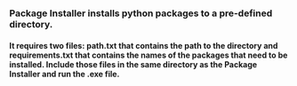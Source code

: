 ### Package Installer installs python packages to a pre-defined directory.

#### It requires two files: path.txt that contains the path to the directory and requirements.txt that contains the names of the packages that need to be installed. Include those files in the same directory as the Package Installer and run the .exe file.
